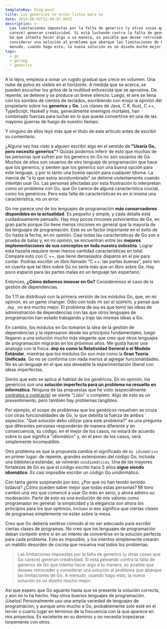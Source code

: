```yaml
---
templateKey: blog-post
title: Los genéricos no están listos para Go
date: 2019-08-02T12:49:07.893Z
description: >-
  Las limitaciones impuestas por la falta de generics (y otras cosas que Go
  carece) generan creatividad. Si está luchando contra la falta de generics de
  Go que intenta hacer algo a su manera, es posible que desee retroceder y
  considerar una solución al problema que abarque las limitaciones de Go. A
  menudo, cuando hago esto, la nueva solución es un diseño mucho mejor.
tags:
  - go
  - golang
  - generics
---
```

A lo lejos, empieza a sonar un rugido gradual que crece en volumen. Una nube de polvo es visible en el horizonte. A medida que se acerca, se pueden escuchar los gritos de la multitud enfurecida que se aproxima. De repente, se detiene y se produce un breve silencio. Luego, el aire se llena con los sonidos de cientos de teclados, escribiendo con enojo la opinión del propietario sobre los **generics** y **Go**. Los clanes de Java, C #, Rust, C ++, TypeScript, Haskell y más, generalmente enemigos mortales, han combinado fuerzas para luchar en lo que puede convertirse en una de las mayores guerras de fuego de nuestro tiempo. 

Y ninguno de ellos leyó más que el título de este artículo antes de escribir su comentario.

¿Alguna vez has visto a alguien escribir algo en el sentido de **"Usaría Go, pero necesito generics"**? Quizás podemos inferir de esto que muchas de las personas que sufren por los generics en Go no son usuarios de Go. Muchos de ellos son usuarios de otro lenguaje de programación que hace que los generics, y sienten que los generics son una buena opción para este lenguaje, y por lo tanto una buena opción para cualquier idioma. La inercia de "a lo que estoy acostumbrado" se detiene violentamente cuando intentan usar Go. Las personas afectadas por esta frustración lo interpretan como un problema con Go, que Go carece de alguna característica crucial, como los genéricos. Pero esta falta de características es en sí misma una característica, no un error.

Go me parece uno de los lenguajes de programación **más conservadores disponibles en la actualidad**. Es pequeño y simple, y cada detalle está cuidadosamente pensado. Hay muy pocos rincones polvorientos de Go, en gran parte porque Go tiene menos rincones en general que la mayoría de los lenguajes de programación. Este es un factor importante en el éxito de Go hasta la fecha, en mi opinión. Casi todas las características de Go son a prueba de balas y, en mi opinión, se encuentran entre las **mejores implementaciones de sus conceptos en toda nuestra industria**. Lograr esta hazaña requiere tener menos cantidad características en total. Compare esto con C ++, que tiene demasiados disparos en el pie para contar. Podrías escribir un libro llamado “C ++: las partes buenas”, pero ten en cuenta que tal libro sobre Go no sería más que un libro sobre Go. Hay poco espacio para las partes malas en un lenguaje tan espartano.

Entonces, **¿Cómo debemos innovar en Go?** Consideremos el caso de la gestión de dependencias. 

Go 1.11 se distribuyó con la primera versión de los módulos Go, que, en mi opinión, es un game changer. Odio con todo mi ser el `$GOPATH`, y pensé que `_dep_` no era mucho mejor. El problema de `dep` es que tomó las ideas de administración de dependencias con las que otros lenguajes de programación han estado trabajando y trajo las mismas ideas a Go. 

En cambio, los módulos en Go tomaron la idea de la gestión de dependencias y la repensaron desde los principios fundamentales, luego llegaron a una solución mucho más elegante que creo que otros lenguajes de programación migrarán en los próximos años. Me gusta hacer una analogía con la física: **dep es como la Relatividad General o el Modelo Estándar**, mientras que los módulos Go son más como la **Gran Teoría Unificada**. Go no se conforma con nada menos al agregar funcionalidades. No es un lenguaje en el que sea deseable la experimentación liberal con ideas imperfectas.

Siento que esto se aplica al hablad de los genéricos. En mi opinión, los genéricos son una **solución imperfecta para un problema no resuelto en informática**. Ninguna de las propuestas que he visto (especialmente [contratos o contracts](https://go.googlesource.com/proposal/+/master/design/go2draft-contracts.md)) se siente "Listo" o completo. Algo de esto es un presentimiento, pero también hay problemas tangibles. 

Por ejemplo, el scope de problemas que los genéricos resuelven se cruza con otras funcionalidades de Go, lo que debilita la fuerza de ambos aspectos. "Qué solución debo utilizar para este problema?" es una pregunta que diferentes personas responderán de manera diferente y en consecuencia, su código, en el mejor de los casos, no estará de acuerdo sobre lo que significa "idiomático" y, en el peor de los casos, será simplemente incompatible. 

Otro problema es que la propuesta cambia el significado de `Go idiomático` en primer lugar: de repente, grandes extensiones del código Go, incluida una biblioteca estándar, se volverán `unidiomáticas`. Una de las mayores fortalezas de Go es que el código escrito hace 5 años **sigue siendo idiomático**. Es casi imposible escribir un código Go unidiomático.

Con tanta gente suspirando por eso, ¿Por qué no han tenido sentido todavía? ¿Cómo pueden saber mejor que todas estas personas? Mi tono cambió una vez que comencé a usar Go más en serio, y ahora admiro su moderación. Parte de esto es una evolución de mis valores como programador en general: la simplicidad y la elegancia son ahora los principios para los que optimizo, incluso si eso significa que ciertas clases de programas simplemente no están sobre la mesa. 

Creo que Go debería sentirse cómodo al no ser adecuado para escribir ciertas clases de programas. No creo que los lenguajes de programación deban competir entre sí en un intento de convertirse en la solución perfecta para cada problema. Esto es imposible, y los intentos simplemente crearán un maldito desorden de cocina que resuelva mal todos los problemas.

> Las limitaciones impuestas por la falta de generics (y otras cosas que Go carece) generan creatividad. Si está peleando contra la falta de generics de Go que intenta hacer algo a tu manera, es posible que desees retroceder y considerar una solución al problema que abarque las limitaciones de Go. A menudo, cuando hago esto, la nueva solución es un diseño mucho mejor.

Así que espero que Go aguante hasta que se presente la solución correcta, y aún no lo ha hecho. Hay otros buenos lenguajes de programación. ¡Úselos! Personalmente uso una amplia variedad de lenguajes de programación, y aunque amo mucho a Go, probablemente solo esté en el tercer o cuarto lugar en términos de la frecuencia con la que aparece en mis proyectos. Es excelente en su dominio y no necesita tropezarse torpemente con otros.
